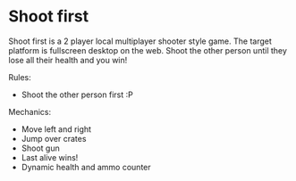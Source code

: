 # Shoot first
Shoot first is a 2 player local multiplayer shooter style game.
The target platform is fullscreen desktop on the web.
Shoot the other person until they lose all their health and you win!

Rules: 
- Shoot the other person first :P

Mechanics:
- Move left and right
- Jump over crates
- Shoot gun
- Last alive wins!
- Dynamic health and ammo counter
